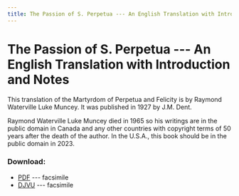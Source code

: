 ```yaml
---
title: The Passion of S. Perpetua --- An English Translation with Introduction and Notes
---
```


#  The Passion of S. Perpetua --- An English Translation with Introduction and Notes

This translation of the Martyrdom of Perpetua and Felicity is by Raymond Waterville Luke Muncey. It was published in 1927 by J.M. Dent.

Raymond Waterville Luke Muncey died in 1965 so his writings are in the public domain in Canada and any other countries with copyright terms of 50 years after the death of the author. In the U.S.A., this book should be in the public domain in 2023.

### Download:
* [PDF](http://canadafiles.xpian.info/perpetua_muncey_facsimile.pdf) --- facsimile
* [DJVU](http://canadafiles.xpian.info/perpetua_muncey_facsimile.djvu) --- facsimile
